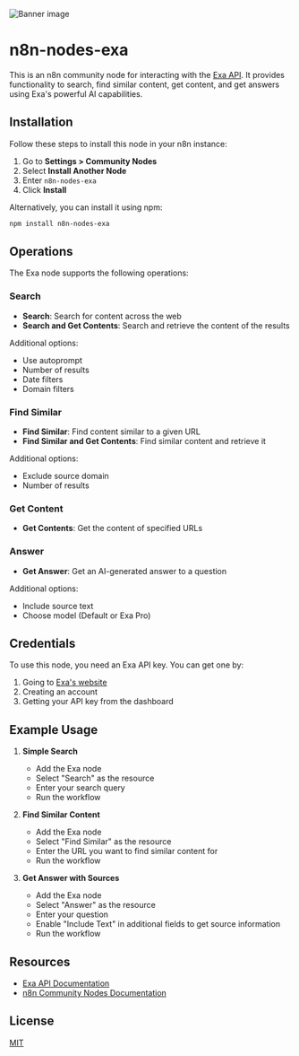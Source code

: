 ![Banner image](https://user-images.githubusercontent.com/10284570/173569848-c624317f-42b1-45a6-ab09-f0ea3c247648.png)

# n8n-nodes-exa

This is an n8n community node for interacting with the [Exa API](https://docs.exa.ai/). It provides functionality to search, find similar content, get content, and get answers using Exa's powerful AI capabilities.

## Installation

Follow these steps to install this node in your n8n instance:

1. Go to **Settings > Community Nodes**
2. Select **Install Another Node**
3. Enter `n8n-nodes-exa`
4. Click **Install**

Alternatively, you can install it using npm:

```bash
npm install n8n-nodes-exa
```

## Operations

The Exa node supports the following operations:

### Search

- **Search**: Search for content across the web
- **Search and Get Contents**: Search and retrieve the content of the results

Additional options:
- Use autoprompt
- Number of results
- Date filters
- Domain filters

### Find Similar

- **Find Similar**: Find content similar to a given URL
- **Find Similar and Get Contents**: Find similar content and retrieve it

Additional options:
- Exclude source domain
- Number of results

### Get Content

- **Get Contents**: Get the content of specified URLs

### Answer

- **Get Answer**: Get an AI-generated answer to a question

Additional options:
- Include source text
- Choose model (Default or Exa Pro)

## Credentials

To use this node, you need an Exa API key. You can get one by:

1. Going to [Exa's website](https://exa.ai)
2. Creating an account
3. Getting your API key from the dashboard

## Example Usage

1. **Simple Search**
   - Add the Exa node
   - Select "Search" as the resource
   - Enter your search query
   - Run the workflow

2. **Find Similar Content**
   - Add the Exa node
   - Select "Find Similar" as the resource
   - Enter the URL you want to find similar content for
   - Run the workflow

3. **Get Answer with Sources**
   - Add the Exa node
   - Select "Answer" as the resource
   - Enter your question
   - Enable "Include Text" in additional fields to get source information
   - Run the workflow

## Resources

- [Exa API Documentation](https://docs.exa.ai/)
- [n8n Community Nodes Documentation](https://docs.n8n.io/integrations/community-nodes/)

## License

[MIT](LICENSE.md)
